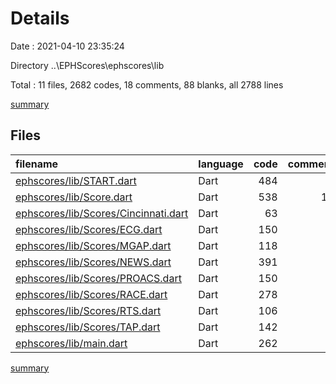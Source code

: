 # Details

Date : 2021-04-10 23:35:24

Directory ..\EPHScores\ephscores\lib

Total : 11 files,  2682 codes, 18 comments, 88 blanks, all 2788 lines

[summary](results.md)

## Files
| filename | language | code | comment | blank | total |
| :--- | :--- | ---: | ---: | ---: | ---: |
| [ephscores/lib/START.dart](/ephscores/lib/START.dart) | Dart | 484 | 0 | 10 | 494 |
| [ephscores/lib/Score.dart](/ephscores/lib/Score.dart) | Dart | 538 | 10 | 27 | 575 |
| [ephscores/lib/Scores/Cincinnati.dart](/ephscores/lib/Scores/Cincinnati.dart) | Dart | 63 | 0 | 5 | 68 |
| [ephscores/lib/Scores/ECG.dart](/ephscores/lib/Scores/ECG.dart) | Dart | 150 | 1 | 5 | 156 |
| [ephscores/lib/Scores/MGAP.dart](/ephscores/lib/Scores/MGAP.dart) | Dart | 118 | 1 | 5 | 124 |
| [ephscores/lib/Scores/NEWS.dart](/ephscores/lib/Scores/NEWS.dart) | Dart | 391 | 1 | 5 | 397 |
| [ephscores/lib/Scores/PROACS.dart](/ephscores/lib/Scores/PROACS.dart) | Dart | 150 | 1 | 5 | 156 |
| [ephscores/lib/Scores/RACE.dart](/ephscores/lib/Scores/RACE.dart) | Dart | 278 | 1 | 9 | 288 |
| [ephscores/lib/Scores/RTS.dart](/ephscores/lib/Scores/RTS.dart) | Dart | 106 | 1 | 5 | 112 |
| [ephscores/lib/Scores/TAP.dart](/ephscores/lib/Scores/TAP.dart) | Dart | 142 | 1 | 5 | 148 |
| [ephscores/lib/main.dart](/ephscores/lib/main.dart) | Dart | 262 | 1 | 7 | 270 |

[summary](results.md)